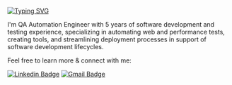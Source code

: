 <a href="https://git.io/typing-svg"><img src="https://readme-typing-svg.demolab.com?font=IBM+Plex+Sans&weight=700&size=30&duration=1500&pause=1000&color=F674ea7&background=6ECF4200&center=true&multiline=true&width=500&height=120&lines=HI+THERE!;MY+NAME+IS+ANDREW;I'M+QA+AUTOMATION+ENGINEER" alt="Typing SVG" /></a> 

I'm QA Automation Engineer with 5 years of software development and testing experience, specializing in automating web and performance tests, creating tools, and streamlining deployment processes in support of software development lifecycles.

Feel free to learn more & connect with me:


[![Linkedin Badge](https://img.shields.io/badge/-AndrewUsachev-blue?style=flat-square&logo=Linkedin&logoColor=white&link=https://www.linkedin.com/in/Andrew-Usachev/)](https://www.linkedin.com/in/Andrew-Usachev/)
[![Gmail Badge](https://img.shields.io/badge/-usachev.com@gmail.com-c14438?style=flat-square&logo=Gmail&logoColor=white&link=mailto:usachev.com@gmail.com)](mailto:usachev.com@gmail.com)
